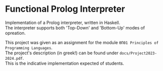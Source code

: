 # Functional Prolog Interpreter

Implementation of a Prolog interpreter, written in Haskell.\
The interpreter supports both 'Top-Down' and 'Bottom-Up' modes of opreation.


This project was given as an assignment for the module `ΘΠ01 Principles of Programming Languages`.\
The project's description (in greek!) can be found under `docs/Project2023-2024.pdf`.\
This is the indicative implementation expected of students.

